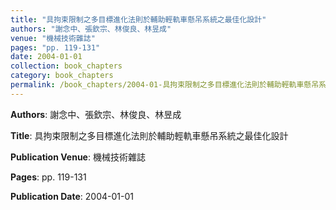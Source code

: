 ```yaml
---
title: "具拘束限制之多目標進化法則於輔助輕軌車懸吊系統之最佳化設計"
authors: "謝念中、張欽宗、林俊良、林昱成"
venue: "機械技術雜誌"
pages: "pp. 119-131"
date: 2004-01-01
collection: book_chapters
category: book_chapters
permalink: /book_chapters/2004-01-具拘束限制之多目標進化法則於輔助輕軌車懸吊系統之最佳化設計
---
```


**Authors**: 謝念中、張欽宗、林俊良、林昱成

**Title**: 具拘束限制之多目標進化法則於輔助輕軌車懸吊系統之最佳化設計

**Publication Venue**: 機械技術雜誌

**Pages**: pp. 119-131

**Publication Date**: 2004-01-01
